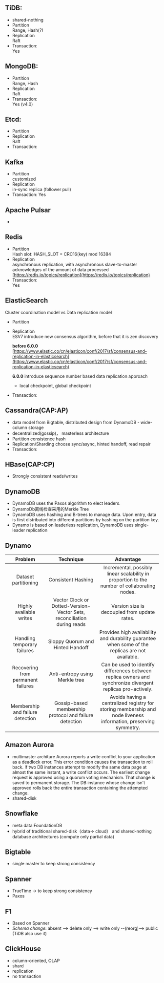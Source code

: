 
## TiDB:
- shared-nothing
- Partition  
  Range, Hash(?)
- Replication  
  Raft
- Transaction:  
  Yes
 
## MongoDB:
- Partition  
  Range, Hash
- Replication  
  Raft
- Transaction:  
  Yes (v4.0)

## Etcd:
- Partition  
- Replication  
  Raft
- Transaction:  

## Kafka
- Partition  
  customized
- Replication  
  in-sync replica (follower pull)
- Transaction:
  Yes
## Apache Pulsar
- 
## Redis
- Partition  
  Hash slot: HASH_SLOT = CRC16(key) mod 16384
- Replication  
  asynchronous replication,  with asynchronous slave-to-master acknowledges of the amount of data processed
  [https://redis.io/topics/replication](https://redis.io/topics/replication)
- Transaction:  
  Yes
## ElasticSearch
Cluster coordination model vs Data replication model  
- Partition  
 
- Replication  
  ESV7 introduce new consensus algorithm, before that it is zen discovery
  
  **before 6.0.0**  
  [https://www.elastic.co/cn/elasticon/conf/2017/sf/consensus-and-replication-in-elasticsearch](https://www.elastic.co/cn/elasticon/conf/2017/sf/consensus-and-replication-in-elasticsearch)  
  
  **6.0.0** introduce sequence number based data replication approach  
  	- local checkpoint, global checkpoint
- Transaction:

## Cassandra(CAP:AP)
- data model from Bigtable, distributed design from DynamoDB - wide-column storage
- decentralized(gossip)， masterless architecture
- Partition
  consistence hash
- Replication/Sharding
	choose sync/async, hinted handoff, read repair
- Transaction:
  
## HBase(CAP:CP)
- Strongly consistent reads/writes

## DynamoDB
- DynamoDB uses the Paxos algorithm to elect leaders.
- DynamoDb离线检查采用的Merkle Tree
- DynamoDB uses hashing and B-trees to manage data. Upon entry, data is first distributed into different partitions by hashing on the partition key. 
- Dynamo is based on leaderless replication, DynamoDB uses single-leader replication

## Dynamo
|               Problem              |                                Technique                                |                                                    Advantage                                                    |
|:----------------------------------:|:-----------------------------------------------------------------------:|:---------------------------------------------------------------------------------------------------------------:|
| Dataset partitioning               | Consistent Hashing                                                      | Incremental, possibly linear scalability in proportion to the number of collaborating nodes.                    |
| Highly available writes            | Vector Clock or Dotted-Version-Vector Sets, reconciliation during reads | Version size is decoupled from update rates.                                                                    |
| Handling temporary failures        | Sloppy Quorum and Hinted Handoff                                        | Provides high availability and durability guarantee when some of the replicas are not available.                |
| Recovering from permanent failures | Anti-entropy using Merkle tree                                          | Can be used to identify differences between replica owners and synchronize divergent replicas pro-actively.     |
| Membership and failure detection   | Gossip-based membership protocol and failure detection                  | Avoids having a centralized registry for storing membership and node liveness information, preserving symmetry. |

## Amazon Aurora
- multimaster architure
 	Aurora reports a write conflict to your application as a deadlock error. This error condition causes the transaction to roll back. 
	If two DB instances attempt to modify the same data page at almost the same instant, a write conflict occurs. The earliest change request is approved using a quorum voting mechanism. That change is saved to permanent storage. The DB instance whose change isn't approved rolls back the entire transaction containing the attempted change. 
- shared-disk
  
## Snowflake
- meta data FoundationDB
- hybrid of traditional shared-disk（data-> cloud） and shared-nothing database architectures (compute only partial data)

## Bigtable
- single master to keep strong consistency
## Spanner
- TrueTime -> to keep strong consistency
- Paxos

## F1
- Based on Spanner
- *Schema change*: absent --> delete only --> write only --(reorg)--> public   (TiDB also use it)

## ClickHouse
- column-oriented, OLAP 
- shard
- replication
- no transaction
